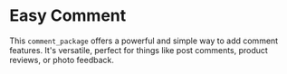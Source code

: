 # Easy Comment

This `comment_package` offers a powerful and simple way to add comment features. It's versatile, perfect for things like post comments, product reviews, or photo feedback.


